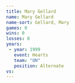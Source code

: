 ```yaml
---
title: Mary Gellard
name: Mary Gellard
name-sort: Gellard, Mary
games: 0
wins: 0
losses: 0
years:
 - year: 1999
   event: Hearts
   team: "ON"
   position: Alternate
vs:
---
```

